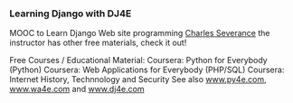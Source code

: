 ### Learning Django with DJ4E

MOOC to Learn Django Web site programming
[Charles Severance](http://www.dr-chuck.com/) the instructor has other free materials, check it out!

Free Courses / Educational Material:
Coursera: Python for Everybody (Python)
Coursera: Web Applications for Everybody (PHP/SQL)
Coursera: Internet History, Technnology and Security
See also www.py4e.com, www.wa4e.com and www.dj4e.com
